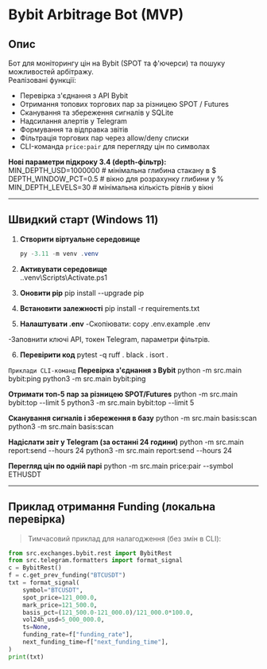# Bybit Arbitrage Bot (MVP)

## Опис
Бот для моніторингу цін на Bybit (SPOT та ф'ючерси) та пошуку можливостей арбітражу.  
Реалізовані функції:
- Перевірка з'єднання з API Bybit
- Отримання топових торгових пар за різницею SPOT / Futures
- Сканування та збереження сигналів у SQLite
- Надсилання алертів у Telegram
- Формування та відправка звітів
- Фільтрація торгових пар через allow/deny списки
- CLI-команда `price:pair` для перегляду цін по символах

**Нові параметри підкроку 3.4 (depth-фільтр):**
MIN_DEPTH_USD=1000000        # мінімальна глибина стакану в $
DEPTH_WINDOW_PCT=0.5         # вікно для розрахунку глибини у %
MIN_DEPTH_LEVELS=30          # мінімальна кількість рівнів у вікні

---

## Швидкий старт (Windows 11)

1. **Створити віртуальне середовище**
   ```powershell
   py -3.11 -m venv .venv
   ```

2. **Активувати середовище**   
.\.venv\Scripts\Activate.ps1

3. **Оновити pip**
pip install --upgrade pip

4. **Встановити залежності**
pip install -r requirements.txt

5. **Налаштувати .env**
-Скопіювати:
    copy .env.example .env

-Заповнити ключі API, токен Telegram, параметри фільтрів.

6. **Перевірити код**
pytest -q
ruff .
black .
isort .

`Приклади CLI-команд`
**Перевірка з'єднання з Bybit**
python -m src.main bybit:ping
python3 -m src.main bybit:ping

**Отримати топ-5 пар за різницею SPOT/Futures**
python -m src.main bybit:top --limit 5
python3 -m src.main bybit:top --limit 5

**Сканування сигналів і збереження в базу**
python -m src.main basis:scan
python3 -m src.main basis:scan

**Надіслати звіт у Telegram (за останні 24 години)**
python -m src.main report:send --hours 24
python3 -m src.main report:send --hours 24

**Перегляд цін по одній парі**
python -m src.main price:pair --symbol ETHUSDT

---

## Приклад отримання Funding (локальна перевірка)
> Тимчасовий приклад для налагодження (без змін в CLI):
```python
from src.exchanges.bybit.rest import BybitRest
from src.telegram.formatters import format_signal
c = BybitRest()
f = c.get_prev_funding("BTCUSDT")
txt = format_signal(
    symbol="BTCUSDT",
    spot_price=121_000.0,
    mark_price=121_500.0,
    basis_pct=(121_500.0-121_000.0)/121_000.0*100.0,
    vol24h_usd=5_000_000.0,
    ts=None,
    funding_rate=f["funding_rate"],
    next_funding_time=f["next_funding_time"],
)
print(txt)
```